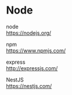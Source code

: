 # Node  

node   
https://nodejs.org/  

npm   
https://www.npmjs.com/  

express  
http://expressjs.com/  

NestJS  
https://nestjs.com/  

